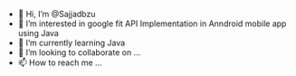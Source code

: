 - 👋 Hi, I’m @Sajjadbzu
- 👀 I’m interested in google fit API Implementation in Anndroid mobile app using Java
- 🌱 I’m currently learning Java
- 💞️ I’m looking to collaborate on ...
- 📫 How to reach me ...

<!---
Sajjadbzu/Sajjadbzu is a ✨ special ✨ repository because its `README.md` (this file) appears on your GitHub profile.
You can click the Preview link to take a look at your changes.
--->
